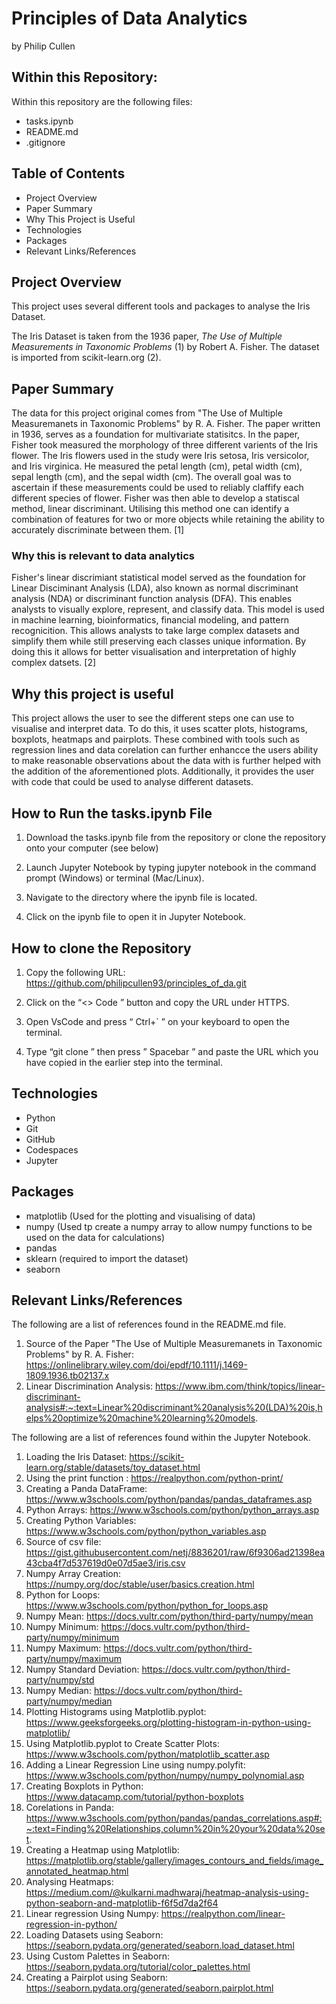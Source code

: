 # Principles of Data Analytics

by Philip Cullen

## Within this Repository:
Within this repository are the following files:
- tasks.ipynb
- README.md
- .gitignore

## Table of Contents
- Project Overview
- Paper Summary
- Why This Project is Useful
- Technologies
- Packages
- Relevant Links/References

## Project Overview

This project uses several different tools and packages to analyse the Iris Dataset.

The Iris Dataset is taken from the 1936 paper, *The Use of Multiple Measurements in Taxonomic Problems* (1) by Robert A. Fisher. 
The dataset is imported from scikit-learn.org (2).

## Paper Summary
The data for this project original comes from "The Use of Multiple Measuremanets in Taxonomic Problems" by R. A. Fisher. The paper written in 1936, serves as a foundation for multivariate statisitcs. In the paper, Fisher took measured the morphology of three different varients of the Iris flower. The Iris flowers used in the study were Iris setosa, Iris versicolor, and Iris virginica. He measured the petal length (cm), petal width (cm), sepal length (cm), and the sepal width (cm). The overall goal was to ascertain if these measurements could be used to reliably claffify each different species of flower. Fisher was then able to develop a statiscal method, linear discriminant. Utilising this method one can identify a combination of features for two or more objects while retaining the ability to accurately discriminate between them. [1]

### Why this is relevant to data analytics
Fisher's linear discrimiant statistical model served as the foundation for Linear Disciminant Analysis (LDA), also known as normal discriminant analysis (NDA) or discriminant function analysis (DFA). This enables analysts to visually explore, represent, and classify data. This model is used in machine learning, bioinformatics, financial modeling, and pattern recognicition. This allows analysts to take large complex datasets and simplify them while still preserving each classes unique information. By doing this it allows for better visualisation and interpretation of highly complex datsets. [2]

## Why this project is useful
This project allows the user to see the different steps one can use to visualise and interpret data. To do this, it uses scatter plots, histograms, boxplots, heatmaps and pairplots. These combined with tools such as regression lines and data corelation can further enhancce the users ability to make reasonable observations about the data with is further helped with the addition of the aforementioned plots. Additionally, it provides the user with code that could be used to analyse different datasets. 

## How to Run the tasks.ipynb File
1) Download the tasks.ipynb file from the repository or clone the repository onto your computer (see below)

2) Launch Jupyter Notebook by typing jupyter notebook in the command prompt (Windows) or terminal (Mac/Linux).

3) Navigate to the directory where the ipynb file is located.

4) Click on the ipynb file to open it in Jupyter Notebook.

## How to clone the Repository
1) Copy the following URL: https://github.com/philipcullen93/principles_of_da.git

2) Click on the “<> Code ” button and copy the URL under HTTPS.

3) Open VsCode and press “ Ctrl+` ” on your keyboard to open the terminal.

4) Type “git clone ” then press ” Spacebar ” and paste the URL  which you have copied in the earlier step into the terminal.

## Technologies
- Python
- Git
- GitHub
- Codespaces
- Jupyter

## Packages
- matplotlib (Used for the plotting and visualising of data)
- numpy (Used tp create a numpy array to allow numpy functions to be used on the data for calculations)
- pandas 
- sklearn (required to import the dataset)
- seaborn

## Relevant Links/References
The following are a list of references found in the README.md file.
1) Source of the Paper "The Use of Multiple Measuremanets in Taxonomic Problems" by R. A. Fisher: https://onlinelibrary.wiley.com/doi/epdf/10.1111/j.1469-1809.1936.tb02137.x
2) Linear Discrimination Analysis: https://www.ibm.com/think/topics/linear-discriminant-analysis#:~:text=Linear%20discriminant%20analysis%20(LDA)%20is,helps%20optimize%20machine%20learning%20models.

The following are a list of references found within the Jupyter Notebook.
1) Loading the Iris Dataset: https://scikit-learn.org/stable/datasets/toy_dataset.html
2) Using the print function : https://realpython.com/python-print/
3) Creating a Panda DataFrame: https://www.w3schools.com/python/pandas/pandas_dataframes.asp
4) Python Arrays: https://www.w3schools.com/python/python_arrays.asp
5) Creating Python Variables: https://www.w3schools.com/python/python_variables.asp
6) Source of csv file: https://gist.githubusercontent.com/netj/8836201/raw/6f9306ad21398ea43cba4f7d537619d0e07d5ae3/iris.csv
7) Numpy Array Creation: https://numpy.org/doc/stable/user/basics.creation.html
8) Python for Loops: https://www.w3schools.com/python/python_for_loops.asp
9) Numpy Mean: https://docs.vultr.com/python/third-party/numpy/mean
10) Numpy Minimum: https://docs.vultr.com/python/third-party/numpy/minimum
11) Numpy Maximum: https://docs.vultr.com/python/third-party/numpy/maximum
12) Numpy Standard Deviation: https://docs.vultr.com/python/third-party/numpy/std
13) Numpy Median: https://docs.vultr.com/python/third-party/numpy/median
14) Plotting Histograms using Matplotlib.pyplot: https://www.geeksforgeeks.org/plotting-histogram-in-python-using-matplotlib/
15) Using Matplotlib.pyplot to Create Scatter Plots: https://www.w3schools.com/python/matplotlib_scatter.asp
16) Adding a Linear Regression Line using numpy.polyfit: https://www.w3schools.com/python/numpy/numpy_polynomial.asp
17) Creating Boxplots in Python: https://www.datacamp.com/tutorial/python-boxplots
18) Corelations in Panda: https://www.w3schools.com/python/pandas/pandas_correlations.asp#:~:text=Finding%20Relationships,column%20in%20your%20data%20set.
19) Creating a Heatmap using Matplotlib: https://matplotlib.org/stable/gallery/images_contours_and_fields/image_annotated_heatmap.html
20) Analysing Heatmaps: https://medium.com/@kulkarni.madhwaraj/heatmap-analysis-using-python-seaborn-and-matplotlib-f6f5d7da2f64
21) Linear regression Using Numpy: https://realpython.com/linear-regression-in-python/
22) Loading Datasets using Seaborn: https://seaborn.pydata.org/generated/seaborn.load_dataset.html
23) Using Custom Palettes in Seaborn: https://seaborn.pydata.org/tutorial/color_palettes.html
24) Creating a Pairplot using Seaborn: https://seaborn.pydata.org/generated/seaborn.pairplot.html
